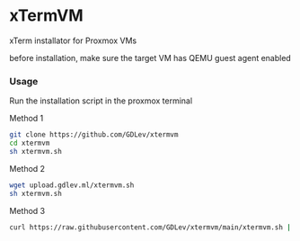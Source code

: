 # xTermVM
xTerm installator for Proxmox VMs

before installation, make sure the target VM has QEMU guest agent enabled 
### Usage
Run the installation script in the proxmox terminal 

Method 1
``` sh
git clone https://github.com/GDLev/xtermvm
cd xtermvm
sh xtermvm.sh
```
Method 2
``` sh
wget upload.gdlev.ml/xtermvm.sh 
sh xtermvm.sh
```
Method 3
``` sh
curl https://raw.githubusercontent.com/GDLev/xtermvm/main/xtermvm.sh | bash
```
